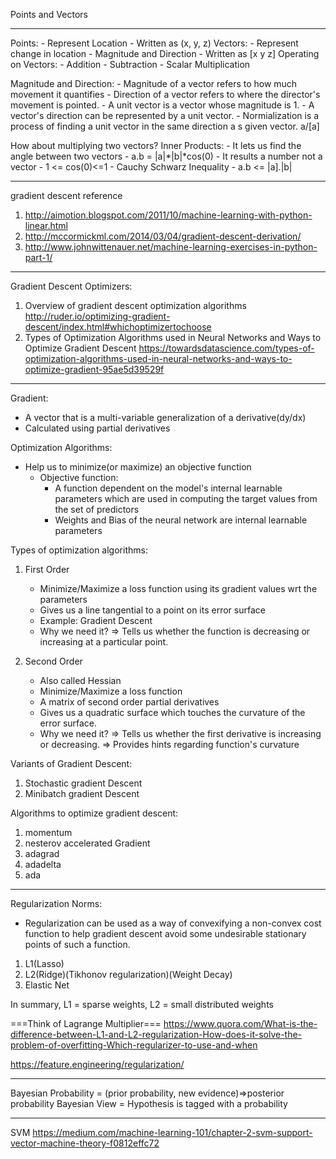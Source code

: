 Points and Vectors
****
Points:
    - Represent Location
    - Written as (x, y, z)
Vectors:
    - Represent change in location
    - Magnitude and Direction
    - Written as [x
                  y
                  z]
Operating on Vectors:
    - Addition
    - Subtraction
    - Scalar Multiplication

Magnitude and Direction:
    - Magnitude of a vector refers to how much movement it quantifies
    - Direction of a vector refers to where the director's movement is pointed.
    - A unit vector is a vector whose magnitude is 1.
    - A vector's direction can be represented by a unit vector.
    - Normialization is a process of finding a unit vector in the same direction a s given vector. a/[a]

How about multiplying two vectors?
Inner Products:
    - It lets us find the angle between two vectors
    - a.b = |a|*|b|*cos(0)
    - It results a number not a vector
    - 1 <= cos(0)<=1
    - Cauchy Schwarz Inequality
        - a.b <= |a].|b|


**************
gradient descent reference
1. http://aimotion.blogspot.com/2011/10/machine-learning-with-python-linear.html
2. http://mccormickml.com/2014/03/04/gradient-descent-derivation/
3. http://www.johnwittenauer.net/machine-learning-exercises-in-python-part-1/


************
Gradient Descent Optimizers:
1. Overview of gradient descent optimization algorithms
  http://ruder.io/optimizing-gradient-descent/index.html#whichoptimizertochoose
2. Types of Optimization Algorithms used in Neural Networks and Ways to Optimize Gradient Descent
https://towardsdatascience.com/types-of-optimization-algorithms-used-in-neural-networks-and-ways-to-optimize-gradient-95ae5d39529f


************

Gradient:
   - A vector that is a multi-variable generalization of a derivative(dy/dx)
   - Calculated using partial derivatives

Optimization Algorithms:
  - Help us to minimize(or maximize) an objective function
      - Objective function:
          - A function dependent on the model's internal learnable parameters which are used in computing the target values from the set of predictors
          - Weights and Bias of the neural network are internal learnable parameters

Types of optimization algorithms:
  1. First Order
      - Minimize/Maximize a loss function using its gradient values wrt the parameters
      - Gives us a line tangential to a point on its error surface
      - Example: Gradient Descent
      - Why we need it?
          => Tells us whether the function is decreasing or increasing at a particular point.

  2. Second Order
      - Also called Hessian
      - Minimize/Maximize a loss function
      - A matrix of second order partial derivatives
      - Gives us a quadratic surface which touches the curvature of the error surface.
      - Why we need it?
          => Tells us whether the first derivative is increasing or decreasing.
          => Provides hints regarding function's curvature

Variants of Gradient Descent:
1. Stochastic gradient Descent
2. Minibatch gradient Descent

Algorithms to optimize gradient descent:
1. momentum
2. nesterov accelerated Gradient
3. adagrad
4. adadelta
5. ada

******
Regularization Norms:
  -  Regularization can be used as a way of convexifying a non-convex cost function to help gradient descent avoid some undesirable stationary points of such a function.
1. L1(Lasso)
2. L2(Ridge)(Tikhonov regularization)(Weight Decay)
3. Elastic Net

In summary, L1 = sparse weights, L2 = small distributed weights

===Think of Lagrange Multiplier===
https://www.quora.com/What-is-the-difference-between-L1-and-L2-regularization-How-does-it-solve-the-problem-of-overfitting-Which-regularizer-to-use-and-when

https://feature.engineering/regularization/


*******
Bayesian Probability = (prior probability, new evidence)=>posterior probability
Bayesian View = Hypothesis is tagged with a probability

***
SVM
https://medium.com/machine-learning-101/chapter-2-svm-support-vector-machine-theory-f0812effc72

